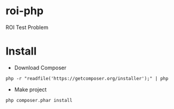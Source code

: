 # roi-php
ROI Test Problem

# Install
* Download Composer

```
php -r "readfile('https://getcomposer.org/installer');" | php
```
* Make project 

```
php composer.phar install
```
